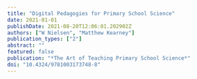 ```yaml
---
title: "Digital Pedagogies for Primary School Science"
date: 2021-01-01
publishDate: 2021-08-20T12:06:01.202902Z
authors: ["W Nielsen", "Matthew Kearney"]
publication_types: ["2"]
abstract: ""
featured: false
publication: "*The Art of Teaching Primary School Science*"
doi: "10.4324/9781003173748-8"
---
```


